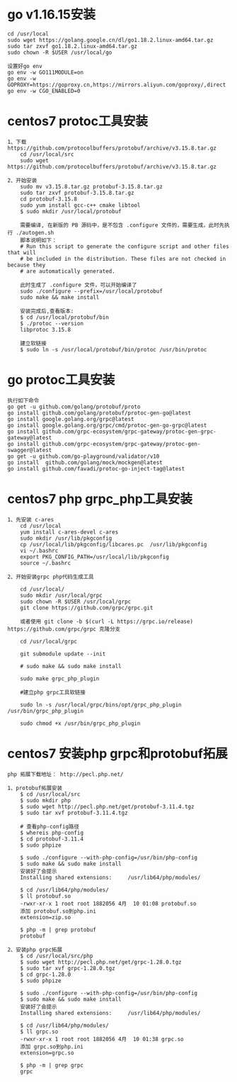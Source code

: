 # go v1.16.15安装

    cd /usr/local
    sudo wget https://golang.google.cn/dl/go1.18.2.linux-amd64.tar.gz
    sudo tar zxvf go1.18.2.linux-amd64.tar.gz
    sudo chown -R $USER /usr/local/go
    
    设置好go env
    go env -w GO111MODULE=on
    go env -w GOPROXY=https://goproxy.cn,https://mirrors.aliyun.com/goproxy/,direct
    go env -w CGO_ENABLED=0

# centos7 protoc工具安装

    1、下载https://github.com/protocolbuffers/protobuf/archive/v3.15.8.tar.gz
        cd /usr/local/src
        sudo wget https://github.com/protocolbuffers/protobuf/archive/v3.15.8.tar.gz
    
    2、开始安装
        sudo mv v3.15.8.tar.gz protobuf-3.15.8.tar.gz
        sudo tar zxvf protobuf-3.15.8.tar.gz
        cd protobuf-3.15.8
        sudo yum install gcc-c++ cmake libtool
        $ sudo mkdir /usr/local/protobuf

        需要编译, 在新版的 PB 源码中，是不包含 .configure 文件的，需要生成，此时先执行 ./autogen.sh 
        脚本说明如下：
        # Run this script to generate the configure script and other files that will
        # be included in the distribution. These files are not checked in because they
        # are automatically generated.

        此时生成了 .configure 文件，可以开始编译了
        sudo ./configure --prefix=/usr/local/protobuf
        sudo make && make install

        安装完成后,查看版本:
        $ cd /usr/local/protobuf/bin
        $ ./protoc --version
        libprotoc 3.15.8
        
        建立软链接
        $ sudo ln -s /usr/local/protobuf/bin/protoc /usr/bin/protoc

# go protoc工具安装

    执行如下命令
    go get -u github.com/golang/protobuf/proto
    go install github.com/golang/protobuf/protoc-gen-go@latest
    go install google.golang.org/grpc@latest
    go install google.golang.org/grpc/cmd/protoc-gen-go-grpc@latest
    go install github.com/grpc-ecosystem/grpc-gateway/protoc-gen-grpc-gateway@latest
    go install github.com/grpc-ecosystem/grpc-gateway/protoc-gen-swagger@latest
    go get -u github.com/go-playground/validator/v10
    go install  github.com/golang/mock/mockgen@latest
    go install github.com/favadi/protoc-go-inject-tag@latest

# centos7 php grpc_php工具安装

    1、先安装 c-ares
        cd /usr/local
        yum install c-ares-devel c-ares
        sudo mkdir /usr/lib/pkgconfig
        cp /usr/local/lib/pkgconfig/libcares.pc  /usr/lib/pkgconfig
        vi ~/.bashrc
        export PKG_CONFIG_PATH=/usr/local/lib/pkgconfig
        source ~/.bashrc

    2、开始安装grpc php代码生成工具

        cd /usr/local/
        sudo mkdir /usr/local/grpc
        sudo chown -R $USER /usr/local/grpc
        git clone https://github.com/grpc/grpc.git

        或者使用 git clone -b $(curl -L https://grpc.io/release) https://github.com/grpc/grpc 克隆分支

        cd /usr/local/grpc

        git submodule update --init

        # sudo make && sudo make install
        
        sudo make grpc_php_plugin

        #建立php grpc工具软链接

        sudo ln -s /usr/local/grpc/bins/opt/grpc_php_plugin /usr/bin/grpc_php_plugin
        
        sudo chmod +x /usr/bin/grpc_php_plugin

# centos7 安装php grpc和protobuf拓展
    
    php 拓展下载地址： http://pecl.php.net/

    1、protobuf拓展安装
        $ cd /usr/local/src
        $ sudo mkdir php
        $ sudo wget http://pecl.php.net/get/protobuf-3.11.4.tgz
        $ sudo tar xvf protobuf-3.11.4.tgz

        # 查看php-config路径
        $ whereis php-config
        $ cd protobuf-3.11.4
        $ sudo phpize

        $ sudo ./configure --with-php-config=/usr/bin/php-config
        $ sudo make && sudo make install
        安装好了会提示
        Installing shared extensions:     /usr/lib64/php/modules/

        $ cd /usr/lib64/php/modules/
        $ ll protobuf.so
        -rwxr-xr-x 1 root root 1882056 4月  10 01:08 protobuf.so
        添加 protobuf.so到php.ini
        extension=zip.so

        $ php -m | grep protobuf
        protobuf

    2、安装php grpc拓展
        $ cd /usr/local/src/php
        $ sudo wget http://pecl.php.net/get/grpc-1.28.0.tgz
        $ sudo tar xvf grpc-1.28.0.tgz
        $ cd grpc-1.28.0
        $ sudo phpize
        
        $ sudo ./configure --with-php-config=/usr/bin/php-config
        $ sudo make && sudo make install
        安装好了会提示
        Installing shared extensions:     /usr/lib64/php/modules/

        $ cd /usr/lib64/php/modules/
        $ ll grpc.so
        -rwxr-xr-x 1 root root 1882056 4月  10 01:38 grpc.so
        添加 grpc.so到php.ini
        extension=grpc.so

        $ php -m | grep grpc
        grpc

